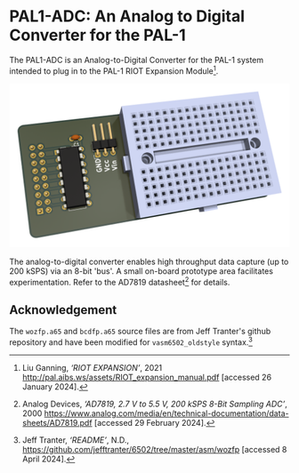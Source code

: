 # PAL1-ADC: An Analog to Digital Converter for the PAL-1

The PAL1-ADC is an Analog-to-Digital Converter for the PAL-1 system intended to plug in to the PAL-1 RIOT Expansion Module[^1].

![PAL-1 A/D Converter gadget render](https://github.com/dimitrit/pal1gadgets/blob/main/adc/docs/figures/adc-front.png?raw=true)

The analog-to-digital converter enables high throughput data capture (up to 200 kSPS) via an 8-bit 'bus'. A small on-board prototype area facilitates experimentation. Refer to the AD7819 datasheet[^2] for details.

## Acknowledgement

The `wozfp.a65` and `bcdfp.a65` source files are from Jeff Tranter's github repository and have been modified for `vasm6502_oldstyle` syntax.[^3]

[^1]: Liu Ganning, _‘RIOT EXPANSION’_, 2021 <http://pal.aibs.ws/assets/RIOT_expansion_manual.pdf> [accessed 26 January 2024].
[^2]: Analog Devices, _‘AD7819, 2.7 V to 5.5 V, 200 kSPS
8-Bit Sampling ADC’_, 2000 <https://www.analog.com/media/en/technical-documentation/data-sheets/AD7819.pdf> [accessed 29 February 2024].
[^3]: Jeff Tranter, _‘README’_, N.D., <https://github.com/jefftranter/6502/tree/master/asm/wozfp> [accessed 8 April 2024].
